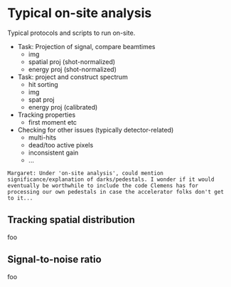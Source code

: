 # Typical on-site analysis

Typical protocols and scripts to run on-site.

- Task: Projection of signal, compare beamtimes
	- img
	- spatial proj (shot-normalized)
	- energy proj (shot-normalized)
- Task: project and construct spectrum
	- hit sorting
	- img
	- spat proj
	- energy proj (calibrated)
- Tracking properties
    - first moment etc
- Checking for other issues (typically detector-related)
    - multi-hits
    - dead/too active pixels
    - inconsistent gain
    - ...

```{note}
Margaret: Under 'on-site analysis', could mention significance/explanation of darks/pedestals. I wonder if it would eventually be worthwhile to include the code Clemens has for processing our own pedestals in case the accelerator folks don't get to it...
```

## Tracking spatial distribution

foo

## Signal-to-noise ratio

foo

